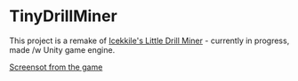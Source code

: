 # TinyDrillMiner

This project is a remake of [Icekkile's Little Drill Miner](https://github.com/Icekkile/LittleDrillMiner) - currently in progress, made /w Unity game engine.

[Screensot from the game](assets/tdm_screen.png)
